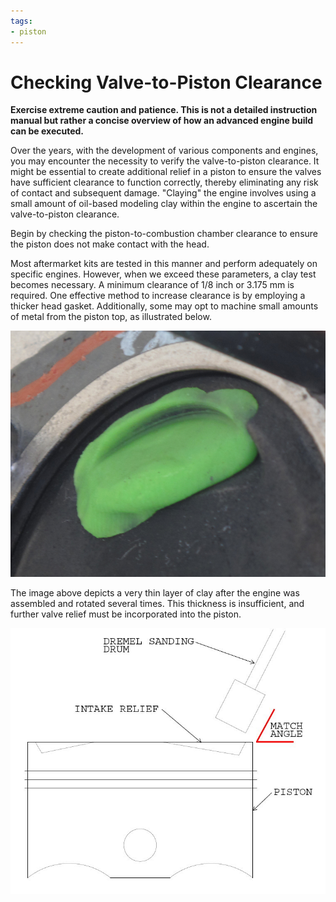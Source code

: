 ```yaml
---
tags:
- piston
---
```


# Checking Valve-to-Piston Clearance

**Exercise extreme caution and patience. This is not a detailed instruction manual but rather a concise overview of how an advanced engine build can be executed.**

Over the years, with the development of various components and engines, you may encounter the necessity to verify the valve-to-piston clearance. It might be essential to create additional relief in a piston to ensure the valves have sufficient clearance to function correctly, thereby eliminating any risk of contact and subsequent damage. "Claying" the engine involves using a small amount of oil-based modeling clay within the engine to ascertain the valve-to-piston clearance.

Begin by checking the piston-to-combustion chamber clearance to ensure the piston does not make contact with the head.

Most aftermarket kits are tested in this manner and perform adequately on specific engines. However, when we exceed these parameters, a clay test becomes necessary. A minimum clearance of 1/8 inch or 3.175 mm is required. One effective method to increase clearance is by employing a thicker head gasket. Additionally, some may opt to machine small amounts of metal from the piston top, as illustrated below.

![Piston Clearance](../../../static/img/img0034ab.jpg)

The image above depicts a very thin layer of clay after the engine was assembled and rotated several times. This thickness is insufficient, and further valve relief must be incorporated into the piston.

![Piston Match](../../../static/img/PISTONMATCH.JPG)
